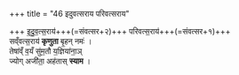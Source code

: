 +++
title = "46 इदुवत्सराय परिवत्सराय"

+++
इ॒दु॒व॒त्स॒राय॑+++(=संवत्सर+२)+++ परिवत्स॒राय॑+++(=संवत्सर+१)+++  
सव्ँवत्स॒राय॑ **कृणुता** बृ॒हन् नमः॑ ।   
तेषा॑व्ँ व॒यँ सु॑म॒तौ य॒ज्ञिया॑ना॒ञ्  
ज्योग् अजी॑ता॒ अह॑तास् **स्याम** ।